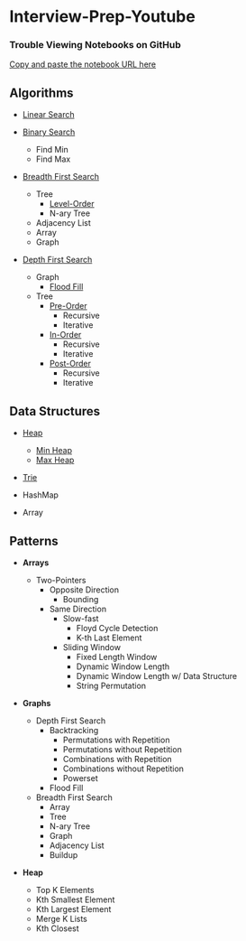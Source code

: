 # Interview-Prep-Youtube

### Trouble Viewing Notebooks on GitHub

[Copy and paste the notebook URL here](https://nbviewer.jupyter.org)

## Algorithms

* [Linear Search](https://en.wikipedia.org/wiki/Linear_search)

* [Binary Search](https://en.wikipedia.org/wiki/Binary_search_algorithm)
  * Find Min
  * Find Max

 * [Breadth First Search](https://en.wikipedia.org/wiki/Breadth-first_search)
   * Tree
      * [Level-Order](https://en.wikipedia.org/wiki/Tree_traversal#Breadth-first_search)
      * N-ary Tree
   * Adjacency List 
   * Array
   * Graph
 * [Depth First Search](https://en.wikipedia.org/wiki/Depth-first_search)
   * Graph
      * [Flood Fill](https://en.wikipedia.org/wiki/Flood_fill)
   * Tree
      * [Pre-Order](https://en.wikipedia.org/wiki/Tree_traversal#Pre-order)
         * Recursive
         * Iterative
      * [In-Order](https://en.wikipedia.org/wiki/Tree_traversal#In-order)
         * Recursive
         * Iterative
      * [Post-Order](https://en.wikipedia.org/wiki/Tree_traversal#Post-order)
         * Recursive
         * Iterative


## Data Structures

* [Heap](https://en.wikipedia.org/wiki/Heap_(data_structure))
    * [Min Heap](https://en.wikipedia.org/wiki/Min-max_heap)
    * [Max Heap](https://en.wikipedia.org/wiki/Min-max_heap)

* [Trie](https://en.wikipedia.org/wiki/Trie)
 * HashMap
 * Array

## Patterns

* **Arrays**
  * Two-Pointers
    * Opposite Direction
      * Bounding
    * Same Direction
      * Slow-fast
        * Floyd Cycle Detection
        * K-th Last Element
      * Sliding Window
        * Fixed Length Window
        * Dynamic Window Length
        * Dynamic Window Length w/ Data Structure
        * String Permutation


* **Graphs**
  * Depth First Search
    * Backtracking
      * Permutations with Repetition
      * Permutations without Repetition
      * Combinations with Repetition
      * Combinations without Repetition
      * Powerset
    * Flood Fill
  * Breadth First Search
    * Array
    * Tree
    * N-ary Tree
    * Graph
    * Adjacency List
    * Buildup

* **Heap**
  * Top K Elements
  * Kth Smallest Element
  * Kth Largest Element
  * Merge K Lists
  * Kth Closest
